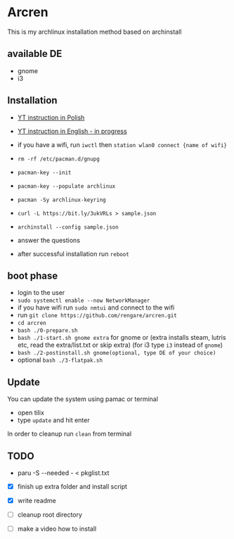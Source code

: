 # Arcren

This is my archlinux installation method based on archinstall

## available DE

- gnome
- i3


## Installation

- [YT instruction in Polish](https://www.youtube.com/watch?v=nCbxaxY3NAc)
- [YT instruction in English - in progress]()

- if you have a wifi, run `iwctl` then `station wlan0 connect {name of wifi}`
- `rm -rf /etc/pacman.d/gnupg`
- `pacman-key --init`
- `pacman-key --populate archlinux`
- `pacman -Sy archlinux-keyring`
- `curl -L https://bit.ly/3ukVRLs > sample.json`
- `archinstall --config sample.json`
- answer the questions
- after successful installation run `reboot`

## boot phase

- login to the user
- `sudo systemctl enable --now NetworkManager`
- if you have wifi run `sudo nmtui` and connect to the wifi
- run `git clone https://github.com/rengare/arcren.git`
- `cd arcren`
- `bash ./0-prepare.sh`
- `bash ./1-start.sh gnome extra` for gnome or (extra installs steam, lutris etc, read the extra/list.txt or skip extra) (for i3 type `i3` instead of `gnome`)
- `bash ./2-postinstall.sh gnome(optional, type DE of your choice)`
- optional `bash ./3-flatpak.sh`

## Update

You can update the system using pamac or terminal
- open tilix
- type `update` and hit enter

In order to cleanup run `clean` from terminal


## TODO
- paru -S --needed - < pkglist.txt
- [x] finish up extra folder and install script
- [x] write readme
- [ ] cleanup root directory 
- [ ] make a video how to install

